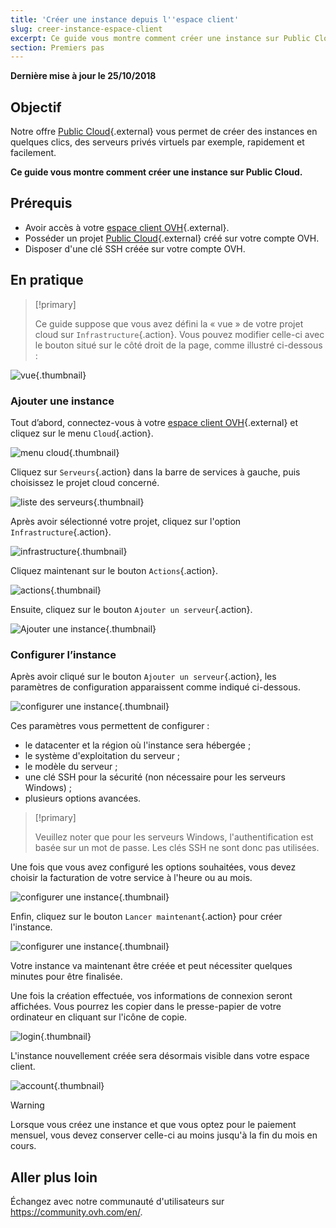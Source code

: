```yaml
---
title: 'Créer une instance depuis l''espace client'
slug: creer-instance-espace-client
excerpt: Ce guide vous montre comment créer une instance sur Public Cloud
section: Premiers pas
---
```


**Dernière mise à jour le 25/10/2018**

## Objectif

Notre offre [Public Cloud](https://www.ovh.com/fr/public-cloud/instances/){.external} vous permet de créer des instances en quelques clics, des serveurs privés virtuels par exemple, rapidement et facilement.

**Ce guide vous montre comment créer une instance sur Public Cloud.**

## Prérequis

* Avoir accès à votre [espace client OVH](https://www.ovh.com/auth/?action=gotomanager){.external}.
* Posséder un projet [Public Cloud](https://www.ovh.com/fr/public-cloud/instances/){.external} créé sur votre compte OVH.
* Disposer d'une clé SSH créée sur votre compte OVH.

## En pratique

> [!primary]
>
> Ce guide suppose que vous avez défini la « vue » de votre projet cloud sur `Infrastructure`{.action}. Vous pouvez modifier celle-ci avec le bouton situé sur le côté droit de la page, comme illustré ci-dessous :
>

![vue](images/pci-instance-view-01.png){.thumbnail}

### Ajouter une instance

Tout d’abord, connectez-vous à votre [espace client OVH](https://www.ovh.com/auth/?action=gotomanager){.external} et cliquez sur le menu `Cloud`{.action}.

![menu cloud](images/pci-instance-cloud-01.png){.thumbnail}

Cliquez sur `Serveurs`{.action} dans la barre de services à gauche, puis choisissez le projet cloud concerné.

![liste des serveurs](images/pci-instance-servers-01.png){.thumbnail}

Après avoir sélectionné votre projet, cliquez sur l'option `Infrastructure`{.action}.

![infrastructure](images/pci-instance-infrastructure-01.png){.thumbnail}

Cliquez maintenant sur le bouton `Actions`{.action}.

![actions](images/pci-instance-actions-01.png){.thumbnail}

Ensuite, cliquez sur le bouton `Ajouter un serveur`{.action}.

![Ajouter une instance](images/pci-instance-actions-02.png){.thumbnail}

### Configurer l’instance

Après avoir cliqué sur le bouton `Ajouter un serveur`{.action}, les paramètres de configuration apparaissent comme indiqué ci-dessous.

![configurer une instance](images/pci-instance-configuration-01.png){.thumbnail}

Ces paramètres vous permettent de configurer :

* le datacenter et la région où l'instance sera hébergée ;
* le système d'exploitation du serveur ;
* le modèle du serveur ;
* une clé SSH pour la sécurité (non nécessaire pour les serveurs Windows) ;
* plusieurs options avancées.

> [!primary]
>
> Veuillez noter que pour les serveurs Windows, l'authentification est basée sur un mot de passe. Les clés SSH ne sont donc pas utilisées.
>

Une fois que vous avez configuré les options souhaitées, vous devez choisir la facturation de votre service à l'heure ou au mois.

![configurer une instance](images/pci-instance-configuration-02.png){.thumbnail}

Enfin, cliquez sur le bouton `Lancer maintenant`{.action} pour créer l'instance.

![configurer une instance](images/pci-instance-configuration-03.png){.thumbnail}

Votre instance va maintenant être créée et peut nécessiter quelques minutes pour être finalisée.

Une fois la création effectuée, vos informations de connexion seront affichées. Vous pourrez les copier dans le presse-papier de votre ordinateur en cliquant sur l'icône de copie.

![login](images/pci-instance-login-01.png){.thumbnail}

L'instance nouvellement créée sera désormais visible dans votre espace client.

![account](images/pci-instance-created-01.png){.thumbnail}

> [!warning]
>
> Lorsque vous créez une instance et que vous optez pour le paiement mensuel, vous devez conserver celle-ci au moins jusqu'à la fin du mois en cours.
>

## Aller plus loin

Échangez avec notre communauté d'utilisateurs sur <https://community.ovh.com/en/>.